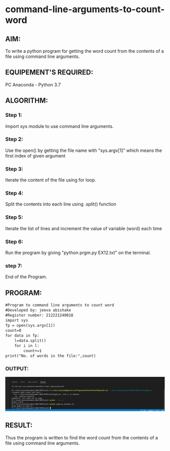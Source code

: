 # command-line-arguments-to-count-word
## AIM:
To write a python program for getting the word count from the contents of a file using command line arguments.
## EQUIPEMENT'S REQUIRED: 
PC
Anaconda - Python 3.7
## ALGORITHM: 
### Step 1:
Import sys module to use command line arguments.

### Step 2: 
Use the open() by getting the file name with "sys.argv[1]" which means the first index of given argument
 
### Step 3: 
Iterate the content of the file using for loop.

### Step 4:
Split the contents into each line using .split() function  

### Step 5: 
Iterate the list of lines and increment the value of variable (word) each time

### Step 6: 
Run the program by giving "python prgm.py EX12.txt" on the terminal.

### step 7:
End of the Program.

## PROGRAM:
```
#Program to command line arguments to count word
#Developed by: jeeva abishake
#Register number: 212221240018
import sys
fp = open(sys.argv[1])
count=0
for data in fp:
    l=data.split()
    for i in l:
        count+=1
print("No. of words in the file:",count)
```

### OUTPUT:
![output](pyyy.png)



## RESULT:
Thus the program is written to find the word count from the contents of a file using command line arguments.
